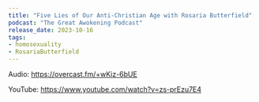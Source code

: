 ```yaml
---
title: "Five Lies of Our Anti-Christian Age with Rosaria Butterfield"
podcast: "The Great Awokening Podcast"
release_date: 2023-10-16
tags: 
- homosexuality
- RosariaButterfield
---
```


Audio: https://overcast.fm/+wKiz-6bUE

YouTube: https://www.youtube.com/watch?v=zs-prEzu7E4